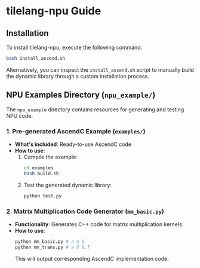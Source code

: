 # tilelang-npu Guide

## Installation

To install tilelang-npu, execute the following command:

```bash
bash install_ascend.sh
```

Alternatively, you can inspect the `install_ascend.sh` script to manually build the dynamic library through a custom installation process.

## NPU Examples Directory (`npu_example/`)

The `npu_example` directory contains resources for generating and testing NPU code:

### 1. Pre-generated AscendC Example (`examples/`)
- **What's included**: Ready-to-use AscendC code
- **How to use**:
  1. Compile the example:
     ```bash
     cd examples
     bash build.sh
     ```
  2. Test the generated dynamic library:
     ```bash
     python test.py
     ```

### 2. Matrix Multiplication Code Generator (`mm_basic.py`)
- **Functionality**: Generates C++ code for matrix multiplication kernels
- **How to use**:
  ```bash
  python mm_basic.py # a @ b
  python mm_trans.py # a @ b.T
  ```
  This will output corresponding AscendC implementation code.



